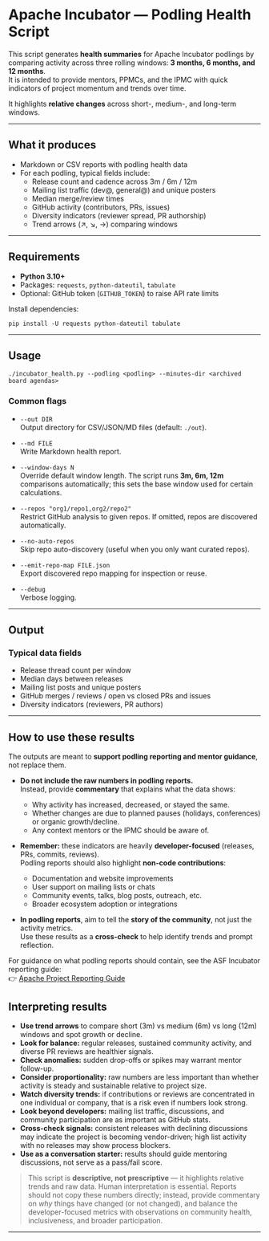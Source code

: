 # Apache Incubator — Podling Health Script

This script generates **health summaries** for Apache Incubator podlings by comparing activity across three rolling windows: **3 months, 6 months, and 12 months**.  
It is intended to provide mentors, PPMCs, and the IPMC with quick indicators of project momentum and trends over time.

It highlights **relative changes** across short-, medium-, and long-term windows.

---

## What it produces

- Markdown or CSV reports with podling health data
- For each podling, typical fields include:
  - Release count and cadence across 3m / 6m / 12m
  - Mailing list traffic (dev@, general@) and unique posters
  - Median merge/review times
  - GitHub activity (contributors, PRs, issues)
  - Diversity indicators (reviewer spread, PR authorship)
  - Trend arrows (↗, ↘, →) comparing windows

---

## Requirements

- **Python 3.10+**
- Packages: `requests`, `python-dateutil`, `tabulate`
- Optional: GitHub token (`GITHUB_TOKEN`) to raise API rate limits

Install dependencies:

    pip install -U requests python-dateutil tabulate

---

## Usage

    ./incubator_health.py --podling <podling> --minutes-dir <archived board agendas>

### Common flags

- `--out DIR`  
  Output directory for CSV/JSON/MD files (default: `./out`).

- `--md FILE`  
  Write Markdown health report.

- `--window-days N`  
  Override default window length. The script runs **3m, 6m, 12m** comparisons automatically; this sets the base window used for certain calculations.

- `--repos "org1/repo1,org2/repo2"`  
  Restrict GitHub analysis to given repos. If omitted, repos are discovered automatically.

- `--no-auto-repos`  
  Skip repo auto-discovery (useful when you only want curated repos).

- `--emit-repo-map FILE.json`  
  Export discovered repo mapping for inspection or reuse.

- `--debug`  
  Verbose logging.

---

## Output

### Typical data fields
- Release thread count per window  
- Median days between releases  
- Mailing list posts and unique posters  
- GitHub merges / reviews / open vs closed PRs and issues  
- Diversity indicators (reviewers, PR authors)

---

## How to use these results

The outputs are meant to **support podling reporting and mentor guidance**, not replace them.

- **Do not include the raw numbers in podling reports.**  
  Instead, provide **commentary** that explains what the data shows:
  - Why activity has increased, decreased, or stayed the same.  
  - Whether changes are due to planned pauses (holidays, conferences) or organic growth/decline.  
  - Any context mentors or the IPMC should be aware of.

- **Remember:** these indicators are heavily **developer-focused** (releases, PRs, commits, reviews).  
  Podling reports should also highlight **non-code contributions**:
  - Documentation and website improvements  
  - User support on mailing lists or chats  
  - Community events, talks, blog posts, outreach, etc.  
  - Broader ecosystem adoption or integrations

- **In podling reports**, aim to tell the **story of the community**, not just the activity metrics.  
  Use these results as a **cross-check** to help identify trends and prompt reflection.

For guidance on what podling reports should contain, see the ASF Incubator reporting guide:  
👉 [Apache Project Reporting Guide](https://cwiki.apache.org/confluence/display/INCUBATOR/Reporting+Guide)

## Interpreting results

- **Use trend arrows** to compare short (3m) vs medium (6m) vs long (12m) windows and spot growth or decline.  
- **Look for balance:** regular releases, sustained community activity, and diverse PR reviews are healthier signals. 
- **Check anomalies:** sudden drop-offs or spikes may warrant mentor follow-up.  
- **Consider proportionality:** raw numbers are less important than whether activity is steady and sustainable relative to project size.  
- **Watch diversity trends:** if contributions or reviews are concentrated in one individual or company, that is a risk even if numbers look strong.  
- **Look beyond developers:** mailing list traffic, discussions, and community participation are as important as GitHub stats.  
- **Cross-check signals:** consistent releases with declining discussions may indicate the project is becoming vendor-driven; high list activity with no releases may show process blockers.  
- **Use as a conversation starter:** results should guide mentoring discussions, not serve as a pass/fail score.  

> This script is **descriptive, not prescriptive** — it highlights relative trends and raw data. Human interpretation is essential. Reports should not copy these numbers directly; instead, provide commentary on *why* things have changed (or not changed), and balance the developer-focused metrics with observations on community health, inclusiveness, and broader participation.

---
